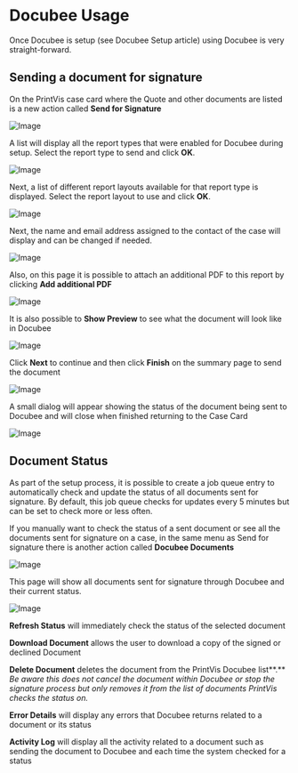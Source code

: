 # Docubee Usage

Once Docubee is setup (see Docubee Setup article) using Docubee is very
straight-forward.

## Sending a document for signature

On the PrintVis case card where the Quote and other documents are listed
is a new action called **Send for Signature**

![Image](./UsageAssets/image1.png)

A list will display all the report types that were enabled for Docubee
during setup. Select the report type to send and click **OK**.

![Image](./UsageAssets/image2.png)

Next, a list of different report layouts available for that report type
is displayed. Select the report layout to use and click **OK**.

![Image](./UsageAssets/image3.png)

Next, the name and email address assigned to the contact of the case
will display and can be changed if needed.

![Image](./UsageAssets/image4.png)

Also, on this page it is possible to attach an additional PDF to this
report by clicking **Add additional PDF**

![Image](./UsageAssets/image5.png)

It is also possible to **Show Preview** to see what the document will
look like in Docubee

![Image](./UsageAssets/image6.png)

Click **Next** to continue and then click **Finish** on the summary page
to send the document

![Image](./UsageAssets/image7.png)

A small dialog will appear showing the status of the document being sent
to Docubee and will close when finished returning to the Case Card

![Image](./UsageAssets/image8.png)

## Document Status

As part of the setup process, it is possible to create a job queue entry
to automatically check and update the status of all documents sent for
signature. By default, this job queue checks for updates every 5 minutes
but can be set to check more or less often.

If you manually want to check the status of a sent document or see all
the documents sent for signature on a case, in the same menu as Send for
signature there is another action called **Docubee Documents**

![Image](./UsageAssets/image9.png)

This page will show all documents sent for signature through Docubee and
their current status.

![Image](./UsageAssets/image10.png)

**Refresh Status** will immediately check the status of the selected
document

**Download Document** allows the user to download a copy of the signed
or declined Document

**Delete Document** deletes the document from the PrintVis Docubee
list**.** *Be aware this does not cancel the document within Docubee or
stop the signature process but only removes it from the list of
documents PrintVis checks the status on.*

**Error Details** will display any errors that Docubee returns related
to a document or its status

**Activity Log** will display all the activity related to a document
such as sending the document to Docubee and each time the system checked
for a status

